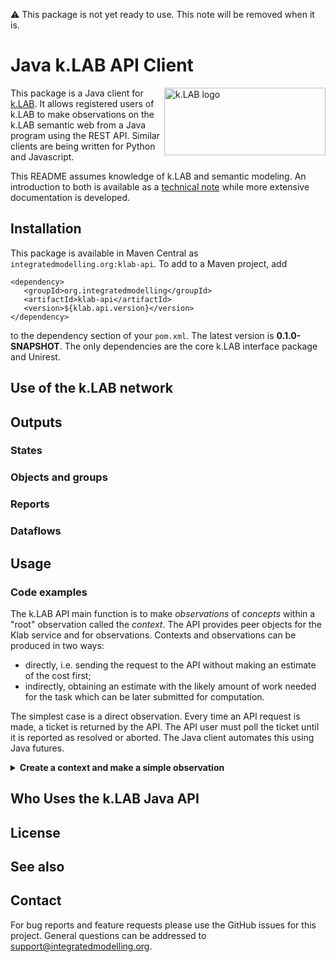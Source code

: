 :warning: This package is not yet ready to use. This note will be removed when it is.

# Java k.LAB API Client

<img src="https://docs.integratedmodelling.org/klab/_images/KLAB_LOGO.png" align="right"
     alt="k.LAB logo" width="258" height="108">

This package is a Java client for [k.LAB](https://github.com/integratedmodelling/klab). It allows registered users of k.LAB to make
observations on the k.LAB semantic web from a Java program using the REST API. Similar clients are being written for Python and Javascript.

This README assumes knowledge of k.LAB and semantic modeling. An introduction to both is available as a [technical note](https://docs.integratedmodelling.org/technote/index.html) while more extensive documentation is developed.

## Installation 

This package is available in Maven Central as `integratedmodelling.org:klab-api`. To add to a Maven project, add

```maven
<dependency>
   <groupId>org.integratedmodelling</groupId>
   <artifactId>klab-api</artifactId>
   <version>${klab.api.version}</version>
</dependency>
```
to the dependency section of your `pom.xml`. The latest version is **0.1.0-SNAPSHOT**. The only dependencies are the core k.LAB
interface package and Unirest.

## Use of the k.LAB network

## Outputs

### States

### Objects and groups

### Reports

### Dataflows

## Usage

### Code examples

The k.LAB API main function is to make _observations_ of _concepts_ within a "root" observation 
called the _context_. The API provides peer objects for the Klab service and for observations.
Contexts and observations can be produced in two ways:

* directly, i.e. sending the request to the API without making an estimate of the cost first;
* indirectly, obtaining an estimate with the likely amount of work needed for the task which can 
  be later submitted for computation.
  
The simplest case is a direct observation. Every time an API request is made, a ticket is returned by
the API. The API user must poll the ticket until it is reported as resolved or aborted. The Java 
client automates this using Java futures.  

<details><summary><b>Create a context and make a simple observation</b></summary>

```java
String ruaha = "EPSG:4326 POLYGON((33.796 -7.086, 35.946 -7.086, 35.946 -9.41, 33.796 -9.41, 33.796 -7.086))";

// connect to the server at the passed URL. Calling create() without parameters will
// connect to a local engine, which must be active.
Klab klab = Klab.create("https://my.klab.engine.com", "myusername", "mypassword");

// a Context extends Observation with methods that enable making observations in it and
// querying them
Context context = klab
		.submit(
			Observable.create("earth:Region"), 
			Geometry.builder().grid(ruaha, "1 km").years(2010).build())
		// submit() returns a task; calling get() on it blocks until the observation is made
		.get();

// remote failure will result in exceptions thrown by get(), so if we get here we have a valid context
Observation elevation = context.submit(new Observable("geography:Elevation")).get();

// in the passed context, the observation of elevation should be between 270 and 2800 m
assert Range.create(0, 3000).contains(elevation.getDataRange());

/*
 * ensure the context has been updated with the new observation
 */
assert context.getObservation("elevation") instanceof Observation;
```
</details>

## Who Uses the k.LAB Java API

## License

## See also

## Contact

For bug reports and feature requests please use the GitHub issues for this project. General questions can be addressed to support@integratedmodelling.org.
